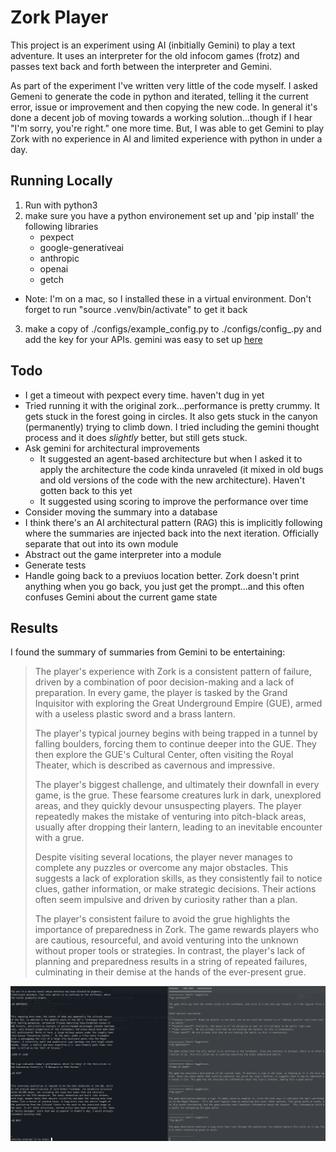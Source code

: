# Zork Player
This project is an experiment using AI (inbitially Gemini) to play a text adventure. It uses an interpreter for the old infocom games (frotz) and passes text back and forth between the interpreter and Gemini.

As part of the experiment I've written very little of the code myself. I asked Gemeni to generate the code in python and iterated, telling it the current error, issue or improvement and then copying the new code. In general it's done a decent job of moving towards a working solution...though if I hear "I'm sorry, you're right." one more time. But, I was able to get Gemini to play Zork with no experience in AI and limited experience with python in under a day.

## Running Locally
1. Run with python3
2. make sure you have a python environement set up and 'pip install' the following libraries
    - pexpect
    - google-generativeai
    - anthropic
    - openai
    - getch
  - Note: I'm on a mac, so I installed these in a virtual environment. Don't forget to run "source .venv/bin/activate" to get it back
3. make a copy of ./configs/example_config.py to ./configs/config_<game>.py and add the key for your APIs. gemini was easy to set up [here](https://aistudio.google.com/)

## Todo
- I get a timeout with pexpect every time. haven't dug in yet
- Tried running it with the original zork...performance is pretty crummy. It gets stuck in the forest going in circles. It also gets stuck in the canyon (permanently) trying to climb down. I tried including the gemini thought process and it does _slightly_ better, but still gets stuck.
- Ask gemini for architectural improvements
  -  It suggested an agent-based architecture but when I asked it to apply the architecture the code kinda unraveled (it mixed in old bugs and old versions of the code with the new architecture). Haven't gotten back to this yet
  -  It suggested using scoring to improve the performance over time
- Consider moving the summary into a database
- I think there's an AI architectural pattern (RAG) this is implicitly following where the summaries are injected back into the next iteration. Officially separate that out into its own module
- Abstract out the game interpreter into a module
- Generate tests
- Handle going back to a previuos location better. Zork doesn't print anything when you go back, you just get the prompt...and this often confuses Gemini about the current game state

## Results
I found the summary of summaries from Gemini to be entertaining:
> The player's experience with Zork is a consistent pattern of failure, driven by a combination of poor decision-making and a lack of preparation. In every game, the player is tasked by the Grand Inquisitor with exploring the Great Underground Empire (GUE), armed with a useless plastic sword and a brass lantern.
> 
> The player's typical journey begins with being trapped in a tunnel by falling boulders, forcing them to continue deeper into the GUE.  They then explore the GUE's Cultural Center, often visiting the Royal Theater, which is described as cavernous and impressive.
> 
> The player's biggest challenge, and ultimately their downfall in every game, is the grue. These fearsome creatures lurk in dark, unexplored areas, and they quickly devour unsuspecting players. The player repeatedly makes the mistake of venturing into pitch-black areas, usually after dropping their lantern, leading to an inevitable encounter with a grue.
> 
> Despite visiting several locations, the player never manages to complete any puzzles or overcome any major obstacles. This suggests a lack of exploration skills, as they consistently fail to notice clues, gather information, or make strategic decisions. Their actions often seem impulsive and driven by curiosity rather than a plan.
> 
> The player's consistent failure to avoid the grue highlights the importance of preparedness in Zork.  The game rewards players who are cautious, resourceful, and avoid venturing into the unknown without proper tools or strategies.  In contrast, the player's lack of planning and preparedness results in a string of repeated failures, culminating in their demise at the hands of the ever-present grue.

![Alt text](/images/playing_game.png?raw=true "Gemini playing Zork Underground")
